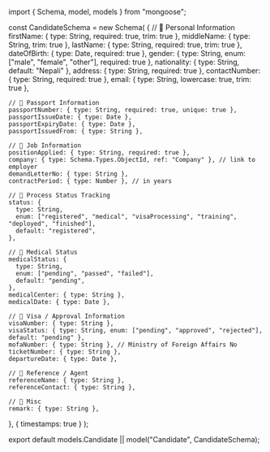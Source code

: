import { Schema, model, models } from "mongoose";

const CandidateSchema = new Schema(
  {
    // 🔹 Personal Information
    firstName: { type: String, required: true, trim: true },
    middleName: { type: String, trim: true },
    lastName: { type: String, required: true, trim: true },
    dateOfBirth: { type: Date, required: true },
    gender: { type: String, enum: ["male", "female", "other"], required: true },
    nationality: { type: String, default: "Nepali" },
    address: { type: String, required: true },
    contactNumber: { type: String, required: true },
    email: { type: String, lowercase: true, trim: true },

    // 🔹 Passport Information
    passportNumber: { type: String, required: true, unique: true },
    passportIssueDate: { type: Date },
    passportExpiryDate: { type: Date },
    passportIssuedFrom: { type: String },

    // 🔹 Job Information
    positionApplied: { type: String, required: true },
    company: { type: Schema.Types.ObjectId, ref: "Company" }, // link to employer
    demandLetterNo: { type: String },
    contractPeriod: { type: Number }, // in years

    // 🔹 Process Status Tracking
    status: {
      type: String,
      enum: ["registered", "medical", "visaProcessing", "training", "deployed", "finished"],
      default: "registered",
    },

    // 🔹 Medical Status
    medicalStatus: {
      type: String,
      enum: ["pending", "passed", "failed"],
      default: "pending",
    },
    medicalCenter: { type: String },
    medicalDate: { type: Date },

    // 🔹 Visa / Approval Information
    visaNumber: { type: String },
    visaStatus: { type: String, enum: ["pending", "approved", "rejected"], default: "pending" },
    mofaNumber: { type: String }, // Ministry of Foreign Affairs No
    ticketNumber: { type: String },
    departureDate: { type: Date },

    // 🔹 Reference / Agent
    referenceName: { type: String },
    referenceContact: { type: String },

    // 🔹 Misc
    remark: { type: String },
  },
  { timestamps: true }
);

export default models.Candidate || model("Candidate", CandidateSchema);
